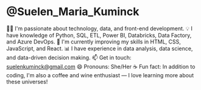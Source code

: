 # @Suelen_Maria_Kuminck

👩‍💻 I'm passionate about technology, data, and front-end development.
💡 I have knowledge of Python, SQL, ETL, Power BI, Databricks, Data Factory, and Azure DevOps.
🌱 I'm currently improving my skills in HTML, CSS, JavaScript, and React.
📊 I have experience in data analysis, data science, and data-driven decision making.
📫 Get in touch: suelenkuminck@gmail.com
😄 Pronouns: She/Her
☕ Fun fact: In addition to coding, I'm also a coffee and wine enthusiast — I love learning more about these universes!
<!---
Suelen1989/Suelen1989 is a ✨ special ✨ repository because its `README.md` (this file) appears on your GitHub profile.
You can click the Preview link to take a look at your changes.
--->
